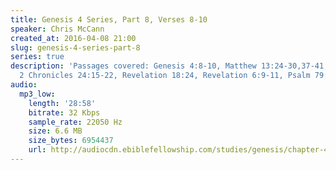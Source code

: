 ```yaml
---
title: Genesis 4 Series, Part 8, Verses 8-10
speaker: Chris McCann
created_at: 2016-04-08 21:00
slug: genesis-4-series-part-8
series: true
description: 'Passages covered: Genesis 4:8-10, Matthew 13:24-30,37-41, Matthew 23:29-38,
  2 Chronicles 24:15-22, Revelation 18:24, Revelation 6:9-11, Psalm 79:1-3,10.'
audio:
  mp3_low:
    length: '28:58'
    bitrate: 32 Kbps
    sample_rate: 22050 Hz
    size: 6.6 MB
    size_bytes: 6954437
    url: http://audiocdn.ebiblefellowship.com/studies/genesis/chapter-4/2016.04.08_McCann_-_Genesis_4_Series_Part_8.mp3
---
```

